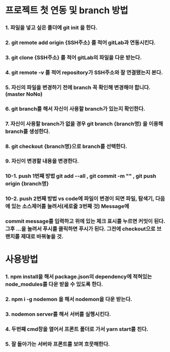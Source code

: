 # 프로젝트 첫 연동 및 branch 방법

### 1. 파일을 넣고 싶은 폴더에 git init 을 한다.
### 2. git remote add origin {SSH주소} 를 적어 gitLab과 연동시킨다.
### 3. git clone {SSH주소} 를 적어 gitLab의 파일을 다운 받는다.
### 4. git remote -v 를 적어 repository가 SSH주소와 잘 연결됐는지 본다.
### 5. 자신의 파일을 변경하기 전에 branch 꼭 확인해 변경해야 합니다. (master NoNo)
### 6. git branch를 해서 자신이 사용할 branch가 있는지 확인한다.
### 7. 자신이 사용할 branch가 없을 경우 git branch {branch명} 을 이용해 branch를 생성한다.
### 8. git checkout {branch명}으로 branch를 선택한다.
### 9. 자신이 변경할 내용을 변경한다.
### 10-1. push 1번째 방법  git add --all , git commit -m "" , git push origin {branch명}
### 10-2. push 2번째 방법 vs code에 파일이 변경이 되면 파일, 탐색기, 다음에 있는 소스제어를 눌려서(세로줄 3번째 것) Message에 
### commit message를 입력하고 위에 있는 체크 표시를 누르면 커밋이 된다. 그후 ...을 눌려서 푸시를 클릭하면 푸시가 된다. 그전에 checkout으로 브랜치를 제대로 바꿔놓을 것.



# 사용방법

### 1. npm install을 해서 package.json의 dependency에 적혀있는 node_modules를 다운 받을 수 있도록 한다.
### 2. npm i -g nodemon 을 해서 nodemon을 다운 받는다.
### 3. nodemon server를 해서 서버를 실행시킨다.
### 4. 두번째 cmd창을 열어서 프론트 폴더로 가서 yarn start를 친다.
### 5. 잘 돌아가는 서버와 프론트를 보며 흐뭇해한다.
